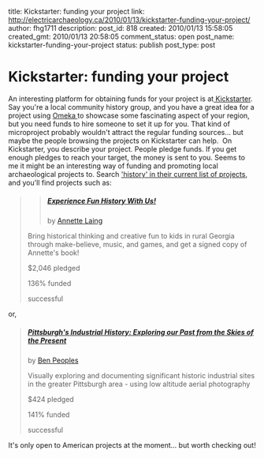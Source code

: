 title: Kickstarter: funding your project
link: http://electricarchaeology.ca/2010/01/13/kickstarter-funding-your-project/
author: fhg1711
description: 
post_id: 818
created: 2010/01/13 15:58:05
created_gmt: 2010/01/13 20:58:05
comment_status: open
post_name: kickstarter-funding-your-project
status: publish
post_type: post

# Kickstarter: funding your project

An interesting platform for obtaining funds for your project is at[ Kickstarter](http://www.kickstarter.com/). Say you're a local community history group, and you have a great idea for a project using [Omeka ](http://omeka.org/)to showcase some fascinating aspect of your region, but you need funds to hire someone to set it up for you. That kind of microproject probably wouldn't attract the regular funding sources... but maybe the people browsing the projects on Kickstarter can help.  On Kickstarter, you describe your project. People pledge funds. If you get enough pledges to reach your target, the money is sent to you. Seems to me it might be an interesting way of funding and promoting local archaeological projects to. Search ['history' in their current list of projects](http://www.kickstarter.com/projects/search?term=history), and you'll find projects such as: 

> > ##### [Experience Fun History With Us!](http://www.kickstarter.com/projects/AnnetteLaing/innovative-non-boring-history-kids-camp-in-small)
>> 
>> by [Annette Laing](http://www.kickstarter.com/profile/AnnetteLaing)
> 
> Bring historical thinking and creative fun to kids in rural Georgia through make-believe, music, and games, and get a signed copy of Annette's book! 
> 
> $2,046 pledged
> 
> 136% funded
> 
> successful

or,

> ##### [Pittsburgh's Industrial History: Exploring our Past from the Skies of the Present](http://www.kickstarter.com/projects/benpeoples/pittsburghs-industrial-history-exploring-our-pas)
> 
> by [Ben Peoples](http://www.kickstarter.com/profile/benpeoples)
> 
> Visually exploring and documenting significant historic industrial sites in the greater Pittsburgh area - using low altitude aerial photography 
> 
> $424 pledged
> 
> 141% funded
> 
> successful

It's only open to American projects at the moment... but worth checking out!